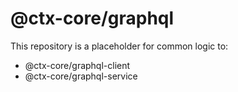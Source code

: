 # @ctx-core/graphql

This repository is a placeholder for common logic to:

* @ctx-core/graphql-client
* @ctx-core/graphql-service
